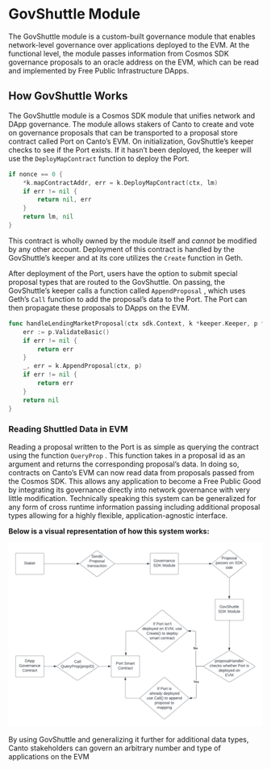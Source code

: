 # GovShuttle Module

The GovShuttle module is a custom-built governance module that enables network-level governance over applications deployed to the EVM. At the functional level, the module passes information from Cosmos SDK governance proposals to an oracle address on the EVM, which can be read and implemented by Free Public Infrastructure DApps.

## How GovShuttle Works

The GovShuttle module is a Cosmos SDK module that unifies network and DApp governance. The module allows stakers of Canto to create and vote on governance proposals that can be transported to a proposal store contract called Port on Canto’s EVM. On initialization, GovShuttle’s keeper checks to see if the Port exists. If it hasn’t been deployed, the keeper will use the `DeployMapContract` function to deploy the Port.

```go
if nonce == 0 {
	*k.mapContractAddr, err = k.DeployMapContract(ctx, lm)
	if err != nil {
		return nil, err
	}
	return lm, nil
}
```

This contract is wholly owned by the module itself and _cannot_ be modified by any other account. Deployment of this contract is handled by the GovShuttle’s keeper and at its core utilizes the `Create` function in Geth.

After deployment of the Port, users have the option to submit special proposal types that are routed to the GovShuttle. On passing, the GovShuttle’s keeper calls a function called `AppendProposal` , which uses Geth’s `Call` function to add the proposal’s data to the Port. The Port can then propagate these proposals to DApps on the EVM.

```go
func handleLendingMarketProposal(ctx sdk.Context, k *keeper.Keeper, p *types.LendingMarketProposal) error {
	err := p.ValidateBasic()
	if err != nil {
		return err
	}
	_, err = k.AppendProposal(ctx, p) 
	if err != nil {
		return err
	}
	return nil
}
```

### Reading Shuttled Data in EVM

Reading a proposal written to the Port is as simple as querying the contract using the function `QueryProp` . This function takes in a proposal id as an argument and returns the corresponding proposal’s data. In doing so, contracts on Canto’s EVM can now read data from proposals passed from the Cosmos SDK. This allows any application to become a Free Public Good by integrating its governance directly into network governance with very little modification. Technically speaking this system can be generalized for any form of cross runtime information passing including additional proposal types allowing for a highly flexible, application-agnostic interface.

**Below is a visual representation of how this system works:**

![](<../../.gitbook/assets/Blank diagram (1).png>)

By using GovShuttle and generalizing it further for additional data types, Canto stakeholders can govern an arbitrary number and type of applications on the EVM
